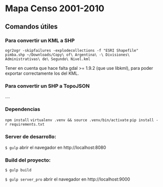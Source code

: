 Mapa Censo 2001-2010
====================

## Comandos útiles

### Para convertir un KML a SHP

`ogr2ogr -skipfailures -explodecollections -f "ESRI Shapefile" pimba.shp ~/Downloads/Copy\ of\ Argentina\ -\ Divisiones\ Administrativas\ de\ Segundo\ Nivel.kml`

Tener en cuenta que hace falta gdal >= 1.9.2 (que use libkml), para poder exportar correctamente los <ExtendedData>del KML.

### Para convertir un SHP a TopoJSON

....

### Dependencias

`npm install`
`virtualenv .venv && source .venv/bin/activate`
`pip install -r requirements.txt`


### Server de desarrollo:

`$ gulp` abrir el navegador en http://localhost:8080


### Build del proyecto:

`$ gulp build`

`$ gulp server_pro` abrir el navegador en http://localhost:9000


